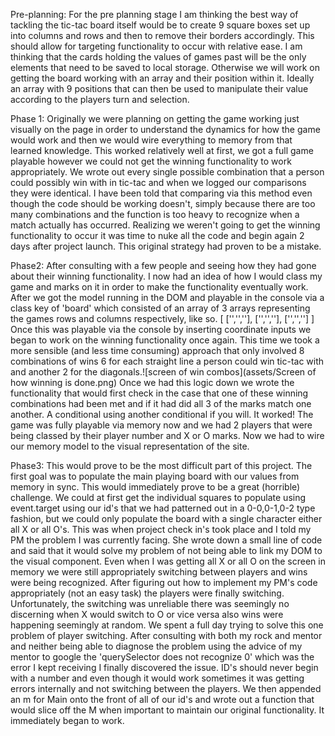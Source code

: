 Pre-planning: For the pre planning stage I am thinking the best way of tackling the tic-tac board itself would be to create 9 square boxes set up into columns and rows and then to remove their borders accordingly. This should allow for targeting functionality to occur with relative ease. I am thinking that the cards holding the values of games past will be the only elements that need to be saved to local storage. Otherwise we will work on getting the board working with an array and their position within it. Ideally an array with 9 positions that can then be used to manipulate their value according to the players turn and selection.



Phase 1: Originally we were planning on getting the game working just visually on the page in order to understand the dynamics for how the game would work and then we would wire everything to memory from that learned knowledge. This worked relatively well at first, we got a full game playable however we could not get the winning functionality to work appropriately. We wrote out every single possible combination that a person could possibly win with in tic-tac and when we logged our comparisons they were identical. I have been told that comparing via this method even though the code should be working doesn't, simply because there are too many combinations and the function is too heavy to recognize when a match actually has occurred. Realizing we weren't going to get the winning functionality to occur it was time to nuke all the code and begin again 2 days after project launch. This original strategy had proven to be a mistake.

Phase2: After consulting with a few people and seeing how they had gone about their winning functionality. I now had an idea of how I would class my game and marks on it in order to make the functionality eventually work. After we got the model running in the DOM and playable in the console via a class key of 'board' which consisted of an array of 3 arrays representing the games rows and columns respectively, like so.
[
  ['','',''],
  ['','',''],
  ['','','']
]
  Once this was playable via the console by inserting coordinate inputs we began to work on the winning functionality once again. This time we took a more sensible (and less time consuming) approach that only involved 8 combinations of wins 6 for each straight line a person could win tic-tac with and another 2 for the diagonals.![screen of win combos](assets/Screen of how winning is done.png) Once we had this logic down we wrote the functionality that would first check in the case that one of these winning combinations had been met and if it had did all 3 of the marks match one another. A conditional using another conditional if you will. It worked! The game was fully playable via memory now and we had 2 players that were being classed by their player number and X or O marks. Now we had to wire our memory model to the visual representation of the site.

  Phase3: This would prove to be the most difficult part of this project. The first goal was to populate the main playing board with our values from memory in sync. This would immediately prove to be a great (horrible) challenge. We could at first get the individual squares to populate using event.target using our id's that we had patterned out in a 0-0,0-1,0-2 type fashion, but we could only populate the board with a single character either all X or all O's. This was when project check in's took place and I told my PM the problem I was currently facing. She wrote down a small line of code and said that it would solve my problem of not being able to link my DOM to the visual component. Even when I was getting all X or all O on the screen in memory we were still appropriately switching between players and wins were being recognized. After figuring out how to implement my PM's code appropriately (not an easy task) the players were finally switching. Unfortunately, the switching was unreliable there was seemingly no discerning when X would switch to O or vice versa also wins were happening seemingly at random. We spent a full day trying to solve this one problem of player switching. After consulting with both my rock and mentor and neither being able to diagnose the problem using the advice of my mentor to google the 'querySelector does not recognize 0' which was the error I kept receiving I finally discovered the issue. ID's should never begin with a number and even though it would work sometimes it was getting errors internally and not switching between the players. We then appended an m for Main onto the front of all of our id's and wrote out a function that would slice off the M when important to maintain our original functionality. It immediately began to work.
